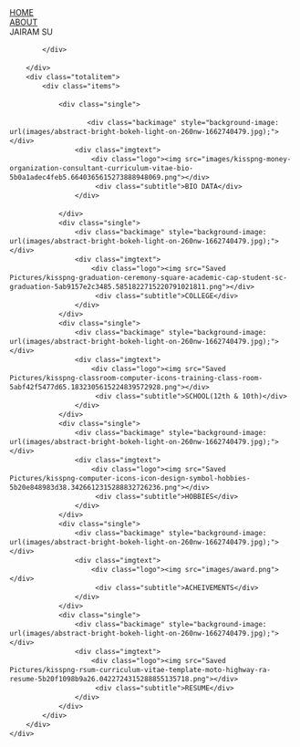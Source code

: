 <!DOCTYPE html>
<html>
<head>
    <meta charset="utf-8" />
    <title>jairam su</title>
    <link href="https://fonts.googleapis.com/css2?family=Playfair+Display:ital,wght@1,500&display=swap" rel="stylesheet">    
<link href="https://fonts.googleapis.com/css2?family=Sofia&display=swap" rel="stylesheet">
    <link rel="stylesheet" href="styles.css">

</head>
<body>
    <div class="container">
        <div class="navigator">
            <div class="left">
                <div class="linknavi">
                    <a href="intex.html">HOME</a>
                </div>
                <div class="linknavi">
                    <a href="about.html">ABOUT</a>
                </div>
            </div>
            <div class="right">
                <div class="brand">
                    JAIRAM SU
                </div>
               
            </div>   
            
        </div>
        <div class="totalitem">
            <div class="items">
                
                <div class="single">
                   
                       <div class="backimage" style="background-image: url(images/abstract-bright-bokeh-light-on-260nw-1662740479.jpg);"></div>
                    <div class="imgtext">
                        <div class="logo"><img src="images/kisspng-money-organization-consultant-curriculum-vitae-bio-5b0a1adec4feb5.6640365615273888948069.png"></div>
                         <div class="subtitle">BIO DATA</div>
                    </div>
                
                </div>
                <div class="single">
                    <div class="backimage" style="background-image: url(images/abstract-bright-bokeh-light-on-260nw-1662740479.jpg);"></div>
                    <div class="imgtext">
                        <div class="logo"><img src="Saved Pictures/kisspng-graduation-ceremony-square-academic-cap-student-sc-graduation-5ab9157e2c3485.5851822715220791021811.png"></div>
                         <div class="subtitle">COLLEGE</div>
                    </div>
                </div>
                <div class="single">
                    <div class="backimage" style="background-image: url(images/abstract-bright-bokeh-light-on-260nw-1662740479.jpg);"></div>
                    <div class="imgtext">
                        <div class="logo"><img src="Saved Pictures/kisspng-classroom-computer-icons-training-class-room-5abf42f5477d65.1832305615224839572928.png"></div>
                         <div class="subtitle">SCHOOL(12th & 10th)</div>
                    </div>
                </div>
                <div class="single">
                    <div class="backimage" style="background-image: url(images/abstract-bright-bokeh-light-on-260nw-1662740479.jpg);"></div>
                    <div class="imgtext">
                        <div class="logo"><img src="Saved Pictures/kisspng-computer-icons-icon-design-symbol-hobbies-5b20e848983d38.3426612315288832726236.png"></div>
                         <div class="subtitle">HOBBIES</div>
                    </div>
                </div>
                <div class="single">
                    <div class="backimage" style="background-image: url(images/abstract-bright-bokeh-light-on-260nw-1662740479.jpg);"></div>
                    <div class="imgtext">
                        <div class="logo"><img src="images/award.png"></div>
                         <div class="subtitle">ACHEIVEMENTS</div>
                    </div>
                </div>
                <div class="single">
                    <div class="backimage" style="background-image: url(images/abstract-bright-bokeh-light-on-260nw-1662740479.jpg);"></div>
                    <div class="imgtext">
                        <div class="logo"><img src="Saved Pictures/kisspng-rsum-curriculum-vitae-template-moto-highway-ra-resume-5b20f1098b9a26.0422724315288855135718.png"></div>
                         <div class="subtitle">RESUME</div>
                    </div>
                </div>
            </div>
        </div>
    </div>
   </body>
   <script>
       const totalItem=document.querySelectorAll('.single')
       totalItem.forEach(Single =>{
           Single.addEventListener('mouseover',() =>{
            console.log(Single.childNodes[1].classList);
            Single.childNodes[1].classList.add('darkimg');
           })
           Single.addEventListener('mouseout',() =>{
            console.log(Single.childNodes[1].classList);
            Single.childNodes[1].classList.remove('darkimg');
           })
       })

   </script>
</html>
